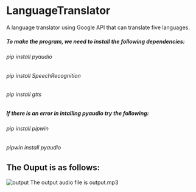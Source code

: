 # LanguageTranslator
A language translator using Google API that can translate five languages.

##### To make the program, we need to install the following dependencies:
###### pip install pyaudio
###### pip install SpeechRecognition
###### pip install gtts

##### If there is an error in intalling pyaudio try the following:
###### pip install pipwin
###### pipwin install pyaudio

## The Ouput is as follows:
![output](https://user-images.githubusercontent.com/104818574/173189700-ecd49dfc-ab86-4c05-8541-bc71037aad41.png)
The output audio file is output.mp3
